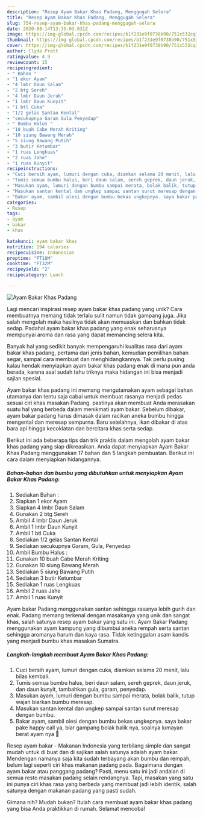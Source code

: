 ```yaml
---
description: "Resep Ayam Bakar Khas Padang, Menggugah Selera"
title: "Resep Ayam Bakar Khas Padang, Menggugah Selera"
slug: 754-resep-ayam-bakar-khas-padang-menggugah-selera
date: 2020-08-14T13:35:03.031Z
image: https://img-global.cpcdn.com/recipes/b1f231e9f0738b90/751x532cq70/ayam-bakar-khas-padang-foto-resep-utama.jpg
thumbnail: https://img-global.cpcdn.com/recipes/b1f231e9f0738b90/751x532cq70/ayam-bakar-khas-padang-foto-resep-utama.jpg
cover: https://img-global.cpcdn.com/recipes/b1f231e9f0738b90/751x532cq70/ayam-bakar-khas-padang-foto-resep-utama.jpg
author: Clyde Pratt
ratingvalue: 4.9
reviewcount: 15
recipeingredient:
- " Bahan "
- "1 ekor Ayam"
- "4 lmbr Daun Salam"
- "2 btg Sereh"
- "4 lmbr Daun Jeruk"
- "1 lmbr Daun Kunyit"
- "1 btl Cuka"
- "1/2 gelas Santan Kental"
- "secukupnya Garam Gula Penyedap"
- " Bumbu Halus "
- "10 buah Cabe Merah Kriting"
- "10 siung Bawang Merah"
- "5 siung Bawang Putih"
- "3 butir Ketumbar"
- "1 ruas Lengkuas"
- "2 ruas Jahe"
- "1 ruas Kunyit"
recipeinstructions:
- "Cuci bersih ayam, lumuri dengan cuka, diamkan selama 20 menit, lalu bilas kembali."
- "Tumis semua bumbu halus, beri daun salam, sereh geprek, daun jeruk, dan daun kunyit, tambahkan gula, garam, penyedap."
- "Masukan ayam, lumuri dengan bumbu sampai merata, bolak balik, tutup wajan biarkan bumbu meresap."
- "Masukan santan kental dan ungkep sampai santan surut meresap dengan bumbu."
- "Bakar ayam, sambil olesi dengan bumbu bekas ungkepnya. saya bakar pake happy call ya, biar gampang bolak balik nya, soalnya lumayan berat ayam nya 🤣"
categories:
- Resep
tags:
- ayam
- bakar
- khas

katakunci: ayam bakar khas 
nutrition: 194 calories
recipecuisine: Indonesian
preptime: "PT18M"
cooktime: "PT32M"
recipeyield: "2"
recipecategory: Lunch

---
```



![Ayam Bakar Khas Padang](https://img-global.cpcdn.com/recipes/b1f231e9f0738b90/751x532cq70/ayam-bakar-khas-padang-foto-resep-utama.jpg)

Lagi mencari inspirasi resep ayam bakar khas padang yang unik? Cara membuatnya memang tidak terlalu sulit namun tidak gampang juga. Jika salah mengolah maka hasilnya tidak akan memuaskan dan bahkan tidak sedap. Padahal ayam bakar khas padang yang enak seharusnya mempunyai aroma dan rasa yang dapat memancing selera kita.

Banyak hal yang sedikit banyak mempengaruhi kualitas rasa dari ayam bakar khas padang, pertama dari jenis bahan, kemudian pemilihan bahan segar, sampai cara membuat dan menghidangkannya. Tak perlu pusing kalau hendak menyiapkan ayam bakar khas padang enak di mana pun anda berada, karena asal sudah tahu triknya maka hidangan ini bisa menjadi sajian spesial.

Ayam bakar khas padang ini memang mengutamakan ayam sebagai bahan utamanya dan tentu saja cabai untuk membuat rasanya menjadi pedas sesuai ciri khas masakan Padang. pastinya akan membuat Anda merasakan suatu hal yang berbeda dalam menikmati ayam bakar. Sebelum dibakar, ayam bakar padang harus dimasak dalam racikan aneka bumbu hingga mengental dan meresap sempurna. Baru setelahnya, ikan dibakar di atas bara api hingga kecoklatan dan bercitara khas serta sedap.


Berikut ini ada beberapa tips dan trik praktis dalam mengolah ayam bakar khas padang yang siap dikreasikan. Anda dapat menyiapkan Ayam Bakar Khas Padang menggunakan 17 bahan dan 5 langkah pembuatan. Berikut ini cara dalam menyiapkan hidangannya.

<!--inarticleads1-->

##### Bahan-bahan dan bumbu yang dibutuhkan untuk menyiapkan Ayam Bakar Khas Padang:

1. Sediakan  Bahan :
1. Siapkan 1 ekor Ayam
1. Siapkan 4 lmbr Daun Salam
1. Gunakan 2 btg Sereh
1. Ambil 4 lmbr Daun Jeruk
1. Ambil 1 lmbr Daun Kunyit
1. Ambil 1 btl Cuka
1. Sediakan 1/2 gelas Santan Kental
1. Sediakan secukupnya Garam, Gula, Penyedap
1. Ambil  Bumbu Halus :
1. Gunakan 10 buah Cabe Merah Kriting
1. Gunakan 10 siung Bawang Merah
1. Sediakan 5 siung Bawang Putih
1. Sediakan 3 butir Ketumbar
1. Sediakan 1 ruas Lengkuas
1. Ambil 2 ruas Jahe
1. Ambil 1 ruas Kunyit


Ayam bakar Padang menggunakan santan sehingga rasanya lebih gurih dan enak. Padang memang terkenal dengan masakanya yang unik dan sangat khas, salah satunya resep ayam bakar yang satu ini. Ayam Bakar Padang menggunakan ayam kampung yang dibumbui aneka rempah serta santan sehingga aromanya harum dan kaya rasa. Tidak ketinggalan asam kandis yang menjadi bumbu khas masakan Sumatra. 

<!--inarticleads2-->

##### Langkah-langkah membuat Ayam Bakar Khas Padang:

1. Cuci bersih ayam, lumuri dengan cuka, diamkan selama 20 menit, lalu bilas kembali.
1. Tumis semua bumbu halus, beri daun salam, sereh geprek, daun jeruk, dan daun kunyit, tambahkan gula, garam, penyedap.
1. Masukan ayam, lumuri dengan bumbu sampai merata, bolak balik, tutup wajan biarkan bumbu meresap.
1. Masukan santan kental dan ungkep sampai santan surut meresap dengan bumbu.
1. Bakar ayam, sambil olesi dengan bumbu bekas ungkepnya. saya bakar pake happy call ya, biar gampang bolak balik nya, soalnya lumayan berat ayam nya 🤣


Resep ayam bakar - Makanan Indonesia yang terbilang simple dan sangat mudah untuk di buat dan di sajikan salah satunya adalah ayam bakar. Mendengan namanya saja kita sudah terbayang akan bumbu dan rempah, belum lagi seperti ciri khas makanan padang pada. Bagaimana dengan ayam bakar atau panggang padang? Pasti, menu satu ini jadi andalan di semua resto masakan padang selain rendangnya. Tapi, masakan yang satu ini punya ciri khas rasa yang berbeda yang membuat jadi lebih identik, salah satunya dengan makanan padang yang pasti sudah. 

Gimana nih? Mudah bukan? Itulah cara membuat ayam bakar khas padang yang bisa Anda praktikkan di rumah. Selamat mencoba!
